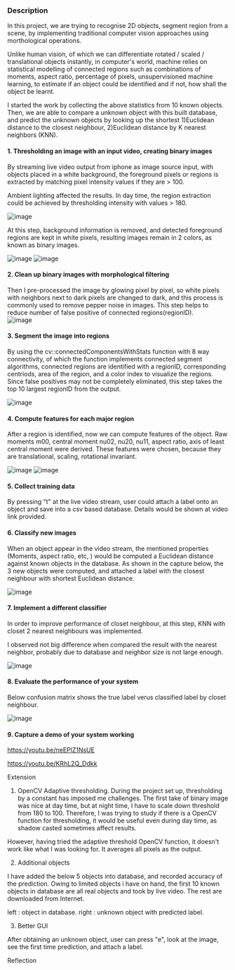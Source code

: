 ### Description
In this project, we are trying to recognise 2D objects, segment region from a scene, by implementing traditional computer vision approaches using morthological operations.  

Unlike human vision, of which we can differentiate rotated / scaled / translational objects instantly, in computer's world, machine relies on statistical modelling of connected regions such as combinations of moments, aspect ratio, percentage of pixels, unsupervisioned machine learning, to estimate if an object could be identified and if not, how shall the object be learnt.

I started the work by collecting the above statistics from 10 known objects.  Then, we are able to compare a unknown object with this built database, and predict the unknown objects by looking up the shortest 1)Euclidean distance to the closest neighbour, 2)Euclidean distance by K nearest neighbors (KNN).

#### 1. Thresholding an image with an input video, creating binary images
By streaming live video output from iphone as image source input, with objects placed in a white background, the foreground pixels or regions is extracted by matching pixel intensity values if they are > 100.  

Ambient lighting affected the results.  In day time, the region extraction could be achieved by thresholding intensity with values > 180.  

![image](https://user-images.githubusercontent.com/21034990/218853198-49974bcb-b7c7-422a-a7e6-1e8f9fe1509c.png)

At this step, background information is removed, and detected foreground regions are kept in white pixels, resulting images remain in 2 colors, as known as binary images.

![image](https://user-images.githubusercontent.com/21034990/218847967-65621304-86e2-46de-b57a-306ef83b4d0e.png)
![image](https://user-images.githubusercontent.com/21034990/218848004-62eac2ec-0887-40ce-a326-0581a2d95807.png)

#### 2.  Clean up binary images with morphological filtering
Then I pre-processed the image by glowing pixel by pixel, so white pixels with neighbors next to dark pixels are changed to dark, and this process is commonly used to remove pepper noise in images.  This step helps to reduce number of false positive of connected regions(regionID).<br>
![image](https://user-images.githubusercontent.com/21034990/218848069-7fd144f2-a5a0-4f47-9c79-65bfc37455bd.png)

#### 3.  Segment the image into regions
By using the cv::connectedComponentsWithStats function with 8 way connectivity, of which the function implements connected segment algorithms, connected regions are identified with a regionID, corresponding centriods, area of the region, and a color index to visualize the regions.  Since false positives may not be completely eliminated, this step takes the top 10 largest regionID from the output.

![image](https://user-images.githubusercontent.com/21034990/218848269-d69aa825-914e-4a8b-a668-38b2960d3c2e.png)

#### 4.  Compute features for each major region
After a region is identified, now we can compute features of the object. Raw moments m00, central moment nu02, nu20, nu11, aspect ratio, axis of least central moment were derived.  These features were chosen, because they are translational, scaling, rotational invariant.

![image](https://user-images.githubusercontent.com/21034990/218848329-c4f7ad3d-d75a-4351-b8af-d547d18c60b3.png)
![image](https://user-images.githubusercontent.com/21034990/218848459-b8b2a69d-a5b4-4d7b-9303-2623bbb08c0e.png)

#### 5.  Collect training data
By pressing "t" at the live video stream, user could attach a label onto an object and save into a csv based database.  Details would be shown at video link provided.


#### 6.  Classify new images
When an object appear in the video stream, the mentioned properties (Moments, aspect ratio, etc, ) would be computed a Euclidean distance against known objects in the database.  As shown in the capture below, the 3 new objects were computed, and attached a label with the closest neighbour with shortest Euclidean distance.

![image](https://user-images.githubusercontent.com/21034990/218848507-823ef8e4-faac-432e-82dc-7b7623f75d26.png)

#### 7.  Implement a different classifier
In order to improve performance of closet neighbour, at this step, KNN with closet 2 nearest neighbours was implemented. 

I observed not big difference when compared the result with the nearest neighbor, probably due to database and neighbor size is not large enough.

![image](https://user-images.githubusercontent.com/21034990/218848608-ed2a3152-8ebf-410a-8747-300c62d35f5d.png)

#### 8.  Evaluate the performance of your system
Below confusion matrix shows the true label verus classified label by closet neighbour.

![image](https://user-images.githubusercontent.com/21034990/218848790-a93b5494-d06a-44dd-925b-18bff9e88f25.png)

#### 9.  Capture a demo of your system working
https://youtu.be/neEPlZ1NsUE

https://youtu.be/KRhL2Q_Ddkk

Extension
1.  OpenCV Adaptive thresholding.
During the project set up, thresholding by a constant has imposed me challenges.  The first take of binary image was nice at day time, but at night time, I have to scale down threshold from 180 to 100.  Therefore, I was trying to study if there is a OpenCV function for thresholding, it would be useful even during day time, as shadow casted sometimes affect results.

However, having tried the adaptive threshold OpenCV function, it doesn't work like what I was looking for.  It averages all pixels as the output.



2.  Additional objects

I have added the below 5 objects into database, and recorded accuracy of the prediction.  Owing to limited objects i have on hand, the first 10 known objects in database are all real objects and took by live video.  The rest are downloaded from Internet.



left : object in database.  right : unknown object with predicted label.











3.  Better GUI

After obtaining an unknown object, user can press "e", look at the image, see the first time prediction, and attach a label.





Reflection

